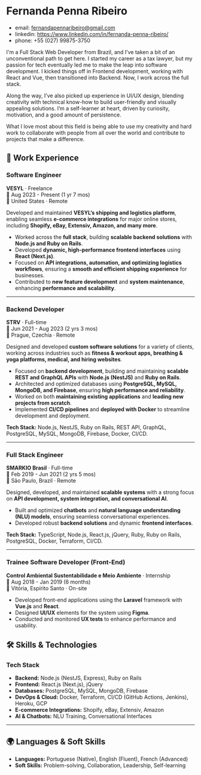 # Fernanda Penna Ribeiro

- email: fernandapennaribeiro@gmail.com
- linkedin: https://www.linkedin.com/in/fernanda-penna-ribeiro/
- phone: +55 (027) 99875-3750

I'm a Full Stack Web Developer from Brazil, and I’ve taken a bit of an unconventional path to get here. I started my career as a tax lawyer, but my passion for tech eventually led me to make the leap into software development. I kicked things off in Frontend development, working with React and Vue, then transitioned into Backend. Now, I work across the full stack.

Along the way, I’ve also picked up experience in UI/UX design, blending creativity with technical know-how to build user-friendly and visually appealing solutions. I’m a self-learner at heart, driven by curiosity, motivation, and a good amount of persistence.

What I love most about this field is being able to use my creativity and hard work to collaborate with people from all over the world and contribute to projects that make a difference.

## 💼 Work Experience

### Software Engineer  
**VESYL** · Freelance  
📅 Aug 2023 - Present (1 yr 7 mos)  
📍 United States · Remote  

Developed and maintained **VESYL’s shipping and logistics platform**, enabling seamless **e-commerce integrations** for major online stores, including **Shopify, eBay, Extensiv, Amazon, and many more**.  

- Worked across the **full stack**, building **scalable backend solutions** with **Node.js and Ruby on Rails**.  
- Developed **dynamic, high-performance frontend interfaces** using **React (Next.js)**.  
- Focused on **API integrations, automation, and optimizing logistics workflows**, ensuring a **smooth and efficient shipping experience** for businesses.  
- Contributed to **new feature development** and **system maintenance**, enhancing **performance and scalability**.  

---

### Backend Developer  
**STRV** · Full-time  
📅 Jun 2021 - Aug 2023 (2 yrs 3 mos)  
📍 Prague, Czechia · Remote  

Designed and developed **custom software solutions** for a variety of clients, working across industries such as **fitness & workout apps, breathing & yoga platforms, medical, and hiring websites**.  

- Focused on **backend development**, building and maintaining **scalable REST and GraphQL APIs** with **Node.js (NestJS)** and **Ruby on Rails**.  
- Architected and optimized databases using **PostgreSQL, MySQL, MongoDB, and Firebase**, ensuring **high performance and reliability**.  
- Worked on both **maintaining existing applications** and **leading new projects from scratch**.  
- Implemented **CI/CD pipelines** and **deployed with Docker** to streamline development and deployment.  

**Tech Stack:** Node.js, NestJS, Ruby on Rails, REST API, GraphQL, PostgreSQL, MySQL, MongoDB, Firebase, Docker, CI/CD.  

---

### Full Stack Engineer  
**SMARKIO Brasil** · Full-time  
📅 Feb 2019 - Jun 2021 (2 yrs 5 mos)  
📍 São Paulo, Brazil · Remote  

Designed, developed, and maintained **scalable systems** with a strong focus on **API development, system integration, and conversational AI**.  
- Built and optimized **chatbots** and **natural language understanding (NLU) models**, ensuring seamless conversational experiences.  
- Developed robust **backend solutions** and dynamic **frontend interfaces**.  

**Tech Stack:** TypeScript, Node.js, React.js, jQuery, Ruby, Ruby on Rails, PostgreSQL, Docker, Terraform, CI/CD.  

---

### Trainee Software Developer (Front-End)  
**Control Ambiental Sustentabilidade e Meio Ambiente** · Internship  
📅 Aug 2018 - Jan 2019 (6 months)  
📍 Vitória, Espírito Santo · On-site  

- Developed front-end applications using the **Laravel** framework with **Vue.js** and **React**.  
- Designed **UI/UX** elements for the system using **Figma**.  
- Conducted and monitored **UX tests** to enhance performance and usability.  

## 🛠️ Skills & Technologies

### **Tech Stack**
- **Backend:** Node.js (NestJS, Express), Ruby on Rails
- **Frontend:** React.js (Next.js), jQuery
- **Databases:** PostgreSQL, MySQL, MongoDB, Firebase
- **DevOps & Cloud:** Docker, Terraform, CI/CD (GitHub Actions, Jenkins), Heroku, GCP
- **E-commerce Integrations:** Shopify, eBay, Extensiv, Amazon
- **AI & Chatbots:** NLU Training, Conversational Interfaces

---

## 🌍 Languages & Soft Skills

- **Languages:** Portuguese (Native), English (Fluent), French (Advanced)
- **Soft Skills:** Problem-solving, Collaboration, Leadership, Self-learning
